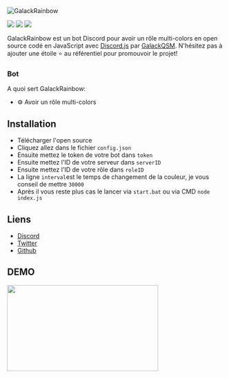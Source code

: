 <img alt="GalackRainbow" src="https://i.imgur.com/MYGmmlg.png">  

[![](https://img.shields.io/discord/745382663896039496.svg?logo=discord&colorB=7289DA)](https://discord.gg/XH7zQ8s)
[![](https://img.shields.io/badge/discord.js-v12.0.0--dev-blue.svg?logo=npm)](https://github.com/discordjs)
[![](https://img.shields.io/badge/paypal-donate-blue.svg)](https://paypal.me/GalackQSM)

GalackRainbow est un bot Discord pour avoir un rôle multi-colors en open source codé en JavaScript avec [Discord.js](https://discord.js.org) par [GalackQSM](https://github.com/GalackQSM). 
N'hésitez pas à ajouter une étoile ⭐ au référentiel pour promouvoir le projet!

### Bot

A quoi sert GalackRainbow:
*   ⚙️ Avoir un rôle multi-colors

## Installation

* Télécharger l'open source
* Cliquez allez dans le fichier `config.json`
* Ensuite mettez le token de votre bot dans `token`
* Ensuite mettez l'ID de votre serveur dans `serverID`
* Ensuite mettez l'ID de votre rôle dans `roleID`
* La ligne `interval`est le temps de changement de la couleur, je vous conseil de mettre `30000`
* Après il vous reste plus cas le lancer via `start.bat` ou via CMD `node index.js`

## Liens

*   [Discord](https://discord.gg/XH7zQ8s)
*   [Twitter](https://twitter.com/Galack_QSM)
*   [Github](https://github.com/GalackQSM/)

## DEMO
<img align="left" style="float: centrer; margin: 0 10px 0 0;" src="https://i.imgur.com/Qmkov4w.gif" height="200" width="350"/>
